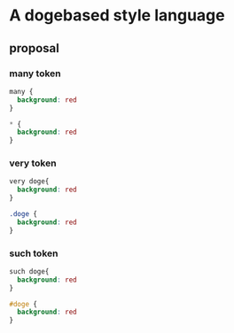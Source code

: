 A dogebased style language
===========

## proposal

### many token
```css
many {
  background: red
}

* {
  background: red
}
```

### very token
```css
very doge{
  background: red
}

.doge {
  background: red
}
```

### such token
```css
such doge{
  background: red
}

#doge {
  background: red
}
```

